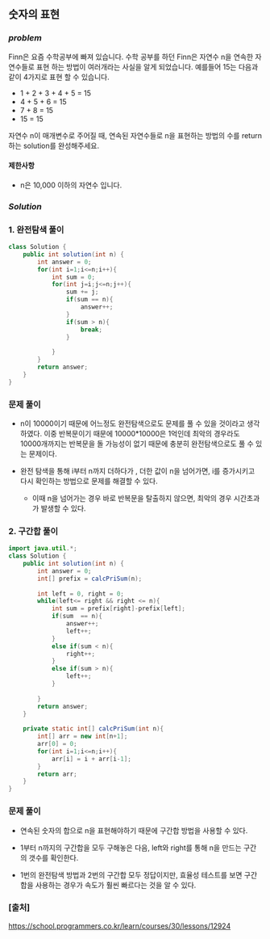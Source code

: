 ## **숫자의 표현**


### ***problem***
Finn은 요즘 수학공부에 빠져 있습니다. 수학 공부를 하던 Finn은 자연수 n을 연속한 자연수들로 표현 하는 방법이 여러개라는 사실을 알게 되었습니다. 예를들어 15는 다음과 같이 4가지로 표현 할 수 있습니다.

- 1 + 2 + 3 + 4 + 5 = 15
- 4 + 5 + 6 = 15
- 7 + 8 = 15
- 15 = 15

자연수 n이 매개변수로 주어질 때, 연속된 자연수들로 n을 표현하는 방법의 수를 return하는 solution를 완성해주세요.


#### **제한사항**
- n은 10,000 이하의 자연수 입니다.

### ***Solution***
### 1. 완전탐색 풀이
``` java
class Solution {
    public int solution(int n) {
        int answer = 0;
        for(int i=1;i<=n;i++){
            int sum = 0;
            for(int j=i;j<=n;j++){
                sum += j;
                if(sum == n){
                    answer++;
                }
                if(sum > n){
                    break;
                }
                
            }
        }
        return answer;
    }
}
```
### **문제 풀이** 
- n이 10000이기 때문에 어느정도 완전탐색으로도 문제를 풀 수 있을 것이라고 생각하였다.  이중 반복문이기 때문에 10000*10000은 1억인데 최악의 경우라도 10000개까지는 반복문을 돌 가능성이 없기 때문에 충분히 완전탐색으로도 풀 수 있는 문제이다.

- 완전 탐색을 통해 i부터 n까지 더하다가 , 더한 값이 n을 넘어가면, i를 증가시키고 다시 확인하는 방법으로 문제를 해결할 수 있다.
    - 이때 n을 넘어가는 경우 바로 반복문을 탈출하지 않으면, 최악의 경우 시간초과가 발생할 수 있다.
### 2. 구간합 풀이
``` java
import java.util.*;
class Solution {
    public int solution(int n) {
        int answer = 0;
        int[] prefix = calcPriSum(n);
        
        int left = 0, right = 0;
        while(left<= right && right <= n){
            int sum = prefix[right]-prefix[left];
            if(sum  == n){
                answer++;
                left++;
            }
            else if(sum < n){
                right++;
            }
            else if(sum > n){
                left++;
            }
            
        }
        return answer;
    }
    
    private static int[] calcPriSum(int n){
        int[] arr = new int[n+1];
        arr[0] = 0;
        for(int i=1;i<=n;i++){
            arr[i] = i + arr[i-1];
        }
        return arr;
    }
}
```
### **문제 풀이** 
- 연속된 숫자의 합으로 n을 표현해야하기 때문에 구간합 방법을 사용할 수 있다.

- 1부터 n까지의 구간합을 모두 구해놓은 다음, left와 right를 통해 n을 만드는 구간의 갯수를 확인한다.


- 1번의 완전탐색 방법과 2번의 구간합 모두 정답이지만, 효율성 테스트를 보면 구간합을 사용하는 경우가 속도가 훨씬 빠르다는 것을 알 수 있다.
    
### **[출처]**
https://school.programmers.co.kr/learn/courses/30/lessons/12924